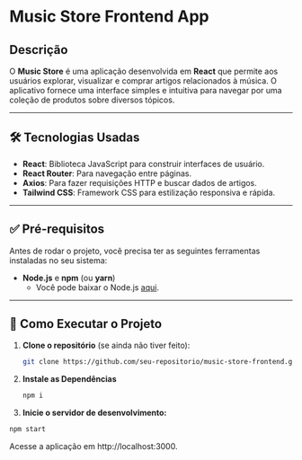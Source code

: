 # Music Store Frontend App

## Descrição

O **Music Store** é uma aplicação desenvolvida em **React** que permite aos usuários explorar, visualizar e comprar artigos relacionados à música. O aplicativo fornece uma interface simples e intuitiva para navegar por uma coleção de produtos sobre diversos tópicos.

---

## 🛠️ Tecnologias Usadas

- **React**: Biblioteca JavaScript para construir interfaces de usuário.
- **React Router**: Para navegação entre páginas.
- **Axios**: Para fazer requisições HTTP e buscar dados de artigos.
- **Tailwind CSS**: Framework CSS para estilização responsiva e rápida.

---

## ✅ Pré-requisitos

Antes de rodar o projeto, você precisa ter as seguintes ferramentas instaladas no seu sistema:

- **Node.js** e **npm** (ou **yarn**)
  - Você pode baixar o Node.js [aqui](https://nodejs.org/).

---

## 🚀 Como Executar o Projeto

1. **Clone o repositório** (se ainda não tiver feito):
   ```bash
   git clone https://github.com/seu-repositorio/music-store-frontend.git
2. **Instale as Dependências**
   ```bash
   npm i
3. **Inicie o servidor de desenvolvimento:**
```bash
npm start
```
Acesse a aplicação em http://localhost:3000.
